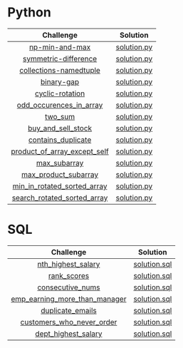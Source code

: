 # Python

 |                                                          Challenge                                                       |                                                                                          Solution                                                                                         |
|:--------------------------------------------------------------------------------------------------------------------------:|:-----------------------------------------------------------------------------------------------------------------------------------------------------------------------------------------:|
| [np-min-and-max]( https://www.hackerrank.com/challenges/np-min-and-max/problem)                                      | [solution.py](https://github.com/ranjanikrishnan/Coding-Challenges/blob/master/python/min_and_max/solution.py)
| [symmetric-difference](https://www.hackerrank.com/challenges/symmetric-difference/problem) | [solution.py](https://github.com/ranjanikrishnan/Coding-Challenges/blob/master/python/symmetric_difference/solution.py)
| [collections-namedtuple](https://www.hackerrank.com/challenges/py-collections-namedtuple/problem) | [solution.py](https://github.com/ranjanikrishnan/Coding-Challenges/blob/master/python/collection_namedtuple/solution.py)
| [binary-gap](https://app.codility.com/programmers/lessons/1-iterations/binary_gap) | [solution.py](https://github.com/ranjanikrishnan/Coding-Challenges/blob/master/python/binary_gap/solution.py)
| [cyclic-rotation](https://app.codility.com/programmers/lessons/2-arrays/cyclic_rotation/) | [solution.py](https://github.com/ranjanikrishnan/Coding-Challenges/blob/master/python/cyclic_rotation/solution.py)
| [odd_occurences_in_array](https://app.codility.com/programmers/lessons/2-arrays/odd_occurrences_in_array/) | [solution.py](https://github.com/ranjanikrishnan/Coding-Challenges/blob/master/python/odd_occurences_in_array/solution.py)
| [two_sum](https://leetcode.com/problems/two-sum/) | [solution.py](https://github.com/ranjanikrishnan/Coding-Challenges/blob/master/python/two_sum/solution.py)
| [buy_and_sell_stock](https://leetcode.com/problems/best-time-to-buy-and-sell-stock/) | [solution.py](https://github.com/ranjanikrishnan/Coding-Challenges/blob/master/python/buy_and_sell_stock/solution.py)
| [contains_duplicate](https://leetcode.com/problems/contains-duplicate/) | [solution.py](https://github.com/ranjanikrishnan/Coding-Challenges/blob/master/python/contains_duplicate/solution.py)
| [product_of_array_except_self](https://leetcode.com/problems/product-of-array-except-self/) | [solution.py](https://github.com/ranjanikrishnan/Coding-Challenges/blob/master/python/product_of_array_except_self/solution.py)
| [max_subarray](https://leetcode.com/problems/maximum-subarray/) | [solution.py](https://github.com/ranjanikrishnan/Coding-Challenges/blob/master/python/max_subarray/solution.py)
| [max_product_subarray](https://leetcode.com/problems/maximum-product-subarray/) | [solution.py](https://github.com/ranjanikrishnan/Coding-Challenges/blob/master/python/max_product_subarray/solution.py)
| [min_in_rotated_sorted_array](https://leetcode.com/problems/find-minimum-in-rotated-sorted-array/) | [solution.py](https://github.com/ranjanikrishnan/Coding-Challenges/blob/master/python/min_in_rotated_sorted_array/solution.py)
| [search_rotated_sorted_array](https://leetcode.com/problems/search-in-rotated-sorted-array/) | [solution.py](https://github.com/ranjanikrishnan/Coding-Challenges/blob/master/python/search_rotated_sorted_array/solution.py)



# SQL

 |                                                          Challenge                                                       |                                                                                          Solution                                                                                         |
|:--------------------------------------------------------------------------------------------------------------------------:|:-----------------------------------------------------------------------------------------------------------------------------------------------------------------------------------------:|
| [nth_highest_salary](https://leetcode.com/problems/nth-highest-salary/)                                      | [solution.sql](https://github.com/ranjanikrishnan/Coding-Challenges/blob/master/sql/nth_highest_salary/solution.sql)
| [rank_scores](https://leetcode.com/problems/rank-scores/)                                      | [solution.sql](https://github.com/ranjanikrishnan/Coding-Challenges/blob/master/sql/rank_scores/solution.sql)
| [consecutive_nums](https://leetcode.com/problems/consecutive-numbers/)                                      | [solution.sql](https://github.com/ranjanikrishnan/Coding-Challenges/blob/master/sql/consecutive_nums/solution.sql)
| [emp_earning_more_than_manager](https://leetcode.com/problems/employees-earning-more-than-their-managers/)                                      | [solution.sql](https://github.com/ranjanikrishnan/Coding-Challenges/blob/master/sql/emp_earning_more_than_manager/solution.sql)
| [duplicate_emails](https://leetcode.com/problems/duplicate-emails/)                                      | [solution.sql](https://github.com/ranjanikrishnan/Coding-Challenges/blob/master/sql/duplicate_emails/solution.sql)
| [customers_who_never_order](https://leetcode.com/problems/customers-who-never-order/)                                      | [solution.sql](https://github.com/ranjanikrishnan/Coding-Challenges/blob/master/sql/customers_who_never_order/solution.sql)
| [dept_highest_salary](https://leetcode.com/problems/department-highest-salary)                                 | [solution.sql](https://github.com/ranjanikrishnan/Coding-Challenges/blob/master/sql/dept_highest_salary/solution.sql)